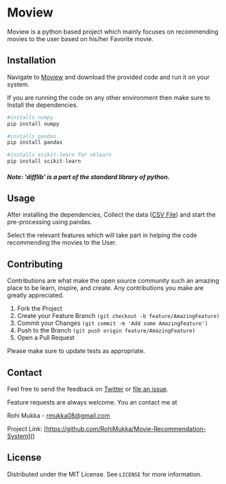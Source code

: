 # Moview

Moview is a python based project which mainly focuses on recommending movies to the user based on his/her Favorite movie.

## Installation

Navigate to [Moview](https://github.com/RohiMukka/Moview/blob/main/Movie_Recommendation_System.ipynb) and download the provided code and run it on your system.

If you are running the code on any other environment then make sure to Install the dependencies.

```python
#installs numpy
pip install numpy

#installs pandas
pip install pandas

#installs scikit-learn for sklearn
pip install scikit-learn
```
##### Note: 'difflib' is a part of the standard library of python.

## Usage

After installing the dependencies, Collect the data ([CSV File](https://github.com/RohiMukka/Moview/blob/main/movies.csv)) and start the pre-processing using pandas.

Select the relevant features which will take part in helping the code recommending the movies to the User.

## Contributing
Contributions are what make the open source community such an amazing place to be learn, inspire, and create. Any contributions you make are greatly appreciated.

1) Fork the Project
2) Create your Feature Branch ```(git checkout -b feature/AmazingFeature)```
3) Commit your Changes ```(git commit -m 'Add some AmazingFeature')```
4) Push to the Branch ```(git push origin feature/AmazingFeature)```
5) Open a Pull Request

Please make sure to update tests as appropriate.

## Contact
Feel free to send the feedback on [Twitter](https://twitter.com/MukkaRohi) or [file an issue](https://github.com/RohiMukka/Moview/issues).
 
Feature requests are always welcome. You an contact me at

Rohi Mukka - rmukka08@gmail.com

Project Link: 
[https://github.com/RohiMukka/Movie-Recommendation-System]()


## License
Distributed under the MIT License. See ```LICENSE``` for more information.
